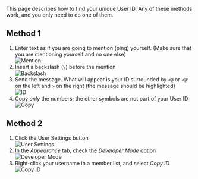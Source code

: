 This page describes how to find your unique User ID. Any of these methods work, and you only need to do one of them.

## Method 1
1. Enter text as if you are going to mention (ping) yourself. (Make sure that you are mentioning yourself and no one else)<br>![Mention](http://i.imgur.com/ZyLoGkL.png)
2. Insert a backslash (`\`) before the mention<br>![Backslash](http://i.imgur.com/35KX2Lm.png)
3. Send the message. What will appear is your ID surrounded by `<@` or `<@!` on the left and `>` on the right (the message should be highlighted)<br>![ID](http://i.imgur.com/d0NwAzR.png)
4. Copy _only_ the numbers; the other symbols are not part of your User ID<br>![Copy](http://i.imgur.com/TmZB3Yy.png)

## Method 2
1. Click the User Settings button<br>![User Settings](http://i.imgur.com/w7vaDci.png)
2. In the *Appearance* tab, check the *Developer Mode* option<br>![Developer Mode](http://i.imgur.com/ENzSA0A.png)
3. Right-click your username in a member list, and select *Copy ID*<br>![Copy ID](http://i.imgur.com/XiL4wy1.png)